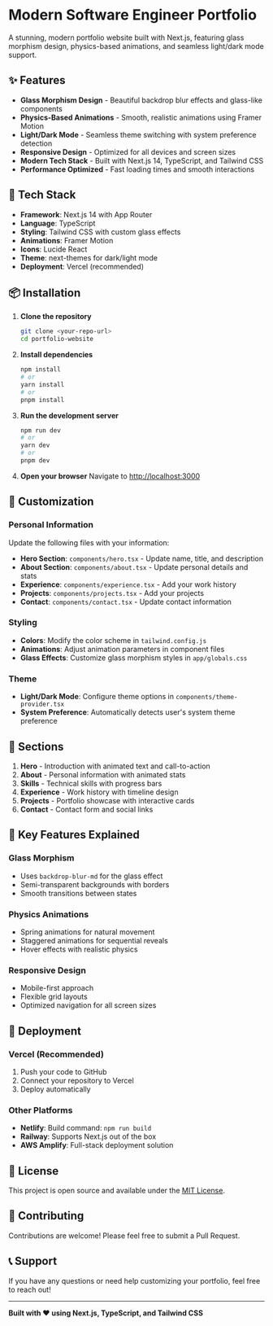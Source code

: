 # Modern Software Engineer Portfolio

A stunning, modern portfolio website built with Next.js, featuring glass morphism design, physics-based animations, and seamless light/dark mode support.

## ✨ Features

- **Glass Morphism Design** - Beautiful backdrop blur effects and glass-like components
- **Physics-Based Animations** - Smooth, realistic animations using Framer Motion
- **Light/Dark Mode** - Seamless theme switching with system preference detection
- **Responsive Design** - Optimized for all devices and screen sizes
- **Modern Tech Stack** - Built with Next.js 14, TypeScript, and Tailwind CSS
- **Performance Optimized** - Fast loading times and smooth interactions

## 🚀 Tech Stack

- **Framework**: Next.js 14 with App Router
- **Language**: TypeScript
- **Styling**: Tailwind CSS with custom glass effects
- **Animations**: Framer Motion
- **Icons**: Lucide React
- **Theme**: next-themes for dark/light mode
- **Deployment**: Vercel (recommended)

## 📦 Installation

1. **Clone the repository**
   ```bash
   git clone <your-repo-url>
   cd portfolio-website
   ```

2. **Install dependencies**
   ```bash
   npm install
   # or
   yarn install
   # or
   pnpm install
   ```

3. **Run the development server**
   ```bash
   npm run dev
   # or
   yarn dev
   # or
   pnpm dev
   ```

4. **Open your browser**
   Navigate to [http://localhost:3000](http://localhost:3000)

## 🎨 Customization

### Personal Information
Update the following files with your information:

- **Hero Section**: `components/hero.tsx` - Update name, title, and description
- **About Section**: `components/about.tsx` - Update personal details and stats
- **Experience**: `components/experience.tsx` - Add your work history
- **Projects**: `components/projects.tsx` - Add your projects
- **Contact**: `components/contact.tsx` - Update contact information

### Styling
- **Colors**: Modify the color scheme in `tailwind.config.js`
- **Animations**: Adjust animation parameters in component files
- **Glass Effects**: Customize glass morphism styles in `app/globals.css`

### Theme
- **Light/Dark Mode**: Configure theme options in `components/theme-provider.tsx`
- **System Preference**: Automatically detects user's system theme preference

## 📱 Sections

1. **Hero** - Introduction with animated text and call-to-action
2. **About** - Personal information with animated stats
3. **Skills** - Technical skills with progress bars
4. **Experience** - Work history with timeline design
5. **Projects** - Portfolio showcase with interactive cards
6. **Contact** - Contact form and social links

## 🎯 Key Features Explained

### Glass Morphism
- Uses `backdrop-blur-md` for the glass effect
- Semi-transparent backgrounds with borders
- Smooth transitions between states

### Physics Animations
- Spring animations for natural movement
- Staggered animations for sequential reveals
- Hover effects with realistic physics

### Responsive Design
- Mobile-first approach
- Flexible grid layouts
- Optimized navigation for all screen sizes

## 🚀 Deployment

### Vercel (Recommended)
1. Push your code to GitHub
2. Connect your repository to Vercel
3. Deploy automatically

### Other Platforms
- **Netlify**: Build command: `npm run build`
- **Railway**: Supports Next.js out of the box
- **AWS Amplify**: Full-stack deployment solution

## 📄 License

This project is open source and available under the [MIT License](LICENSE).

## 🤝 Contributing

Contributions are welcome! Please feel free to submit a Pull Request.

## 📞 Support

If you have any questions or need help customizing your portfolio, feel free to reach out!

---

**Built with ❤️ using Next.js, TypeScript, and Tailwind CSS** 